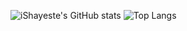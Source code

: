 ![iShayeste's GitHub stats](https://github-readme-stats.vercel.app/api?username=iShayeste&show_icons=true&theme=transparent)
![Top Langs](https://github-readme-stats.vercel.app/api/top-langs/?username=iShayeste&layout=compact) 
 
